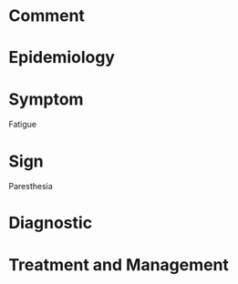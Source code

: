 # Comment

# Epidemiology

# Symptom

Fatigue

# Sign

Paresthesia

# Diagnostic

# Treatment and Management
